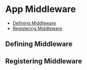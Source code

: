 # App Middleware

- [Defining Middleware](#defining-middleware)
- [Registering Middleware](#registering-middleware)

<a name="defining-middleware"></a>
## Defining Middleware

<a name="registering-middleware"></a>
## Registering Middleware
